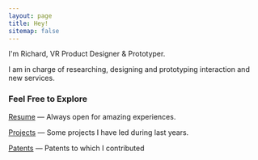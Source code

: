 ```yaml
---
layout: page
title: Hey!
sitemap: false
---
```



I'm Richard, VR Product Designer & Prototyper.

I am in charge of researching, designing and prototyping interaction and new services.

### Feel Free to Explore 

[Resume](/resume) — Always open for amazing experiences.

[Projects](/projects) — Some projects I have led during last years.

[Patents](/patents) — Patents to which I contributed 



